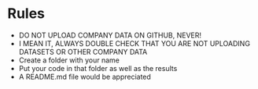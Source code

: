 # Rules

* DO NOT UPLOAD COMPANY DATA ON GITHUB, NEVER!
* I MEAN IT, ALWAYS DOUBLE CHECK THAT YOU ARE NOT UPLOADING DATASETS OR OTHER COMPANY DATA
* Create a folder with your name
* Put your code in that folder as well as the results
* A README.md file would be appreciated
